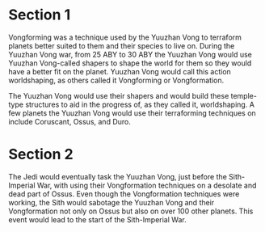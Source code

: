 # Section 1

Vongforming was a  technique used by the Yuuzhan Vong to terraform planets better suited to them and their species to live on.
During the Yuuzhan Vong war, from 25 ABY to 30 ABY the Yuuzhan Vong would use Yuuzhan Vong-called shapers to shape the world for them so they would have a better fit on the planet.
Yuuzhan Vong would call this action worldshaping, as others called it Vongforming or Vongformation.

The Yuuzhan Vong would use their shapers and would build these temple-type structures to aid in the progress of, as they called it, worldshaping.
A few planets the Yuuzhan Vong would use their terraforming techniques on include Coruscant, Ossus, and Duro.

# Section 2

The Jedi would eventually task the Yuuzhan Vong, just before the Sith-Imperial War, with using their Vongformation techniques on a desolate and dead part of Ossus.
Even though the Vongformation techniques were working, the Sith would sabotage the Yuuzhan Vong and their Vongformation not only on Ossus but also on over 100 other planets.
This event would lead to the start of the Sith-Imperial War.

